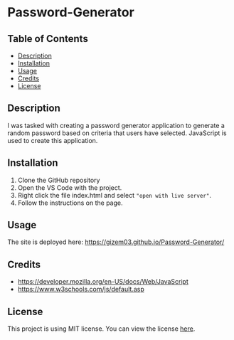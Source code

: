 # Password-Generator

## Table of Contents

- [Description](#description)
- [Installation](#installation)
- [Usage](#usage)
- [Credits](#credits)
- [License](#license)

## Description

I was tasked with creating a password generator application to generate a random password based on criteria that users have selected. JavaScript is used to create this application.

## Installation

1. Clone the GitHub repository
2. Open the VS Code with the project.
3. Right click the file index.html and select `"open with live server"`.
4. Follow the instructions on the page.

## Usage

The site is deployed here: https://gizem03.github.io/Password-Generator/

## Credits

- https://developer.mozilla.org/en-US/docs/Web/JavaScript
- https://www.w3schools.com/js/default.asp

## License

This project is using MIT license. You can view the license [here](license.txt).
